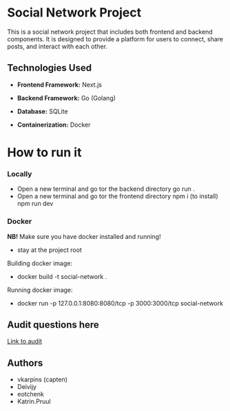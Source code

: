 # Social Network Project

This is a social network project that includes both frontend and backend components. It is designed to provide a platform for users to connect, share posts, and interact with each other.

## Technologies Used

- **Frontend Framework:** Next.js

- **Backend Framework:** Go (Golang)

- **Database:** SQLite

- **Containerization:** Docker

# How to run it

### Locally
- Open a new terminal and go tor the backend directory
        go run .
- Open a new terminal and go tor the frontend directory
        npm i (to install)
        npm run dev

### Docker

**NB!** Make sure you have docker installed and running!
- stay at the project root 

Building docker image: 
- docker build -t social-network .

Running docker image:
- docker run -p 127.0.0.1:8080:8080/tcp -p 3000:3000/tcp social-network


## Audit questions here 

[Link to audit](https://01.kood.tech/git/root/public/src/branch/master/subjects/social-network/audit)

## Authors
- vkarpins (capten)
- Deivijy
- eotchenk
- Katrin.Pruul